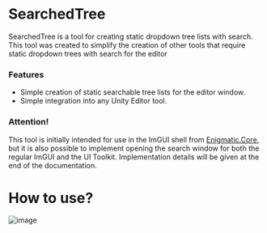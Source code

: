 # SearchedTree
SearchedTree is a tool for creating static dropdown tree lists with search. This tool was created to simplify the creation of other tools that require static dropdown trees with search for the editor

### Features
- Simple creation of static searchable tree lists for the editor window.
- Simple integration into any Unity Editor tool.

### Attention!
This tool is initially intended for use in the ImGUI shell from [Enigmatic.Core](), but it is also possible to implement opening the search window for both the regular ImGUI and the UI Toolkit. Implementation details will be given at the end of the documentation.

# How to use?


![image](https://github.com/user-attachments/assets/5a3f6d79-0969-44c5-b392-4fddf2c08ddd)
